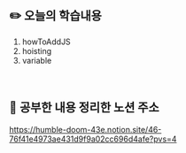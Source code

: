 ## :pencil2:  오늘의 학습내용	
1. howToAddJS	
2. hoisting	
3. variable	
<br>	

## :memo:  공부한 내용 정리한 노션 주소	
<https://humble-doom-43e.notion.site/46-76f41e4973ae431d9f9a02cc696d4afe?pvs=4>	
